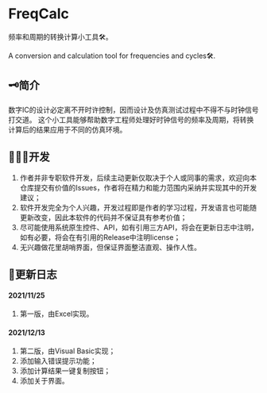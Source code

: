 # FreqCalc
频率和周期的转换计算小工具🛠。

A conversion and calculation tool for frequencies and cycles🛠.

## 🗝简介
数字IC的设计必定离不开时许控制，因而设计及仿真测试过程中不得不与时钟信号打交道。
这个小工具能够帮助数字工程师处理好时钟信号的频率及周期，将转换计算后的结果应用于不同的仿真环境。

## 👨🏻‍💻开发
1. 作者并非专职软件开发，后续主动更新仅取决于个人或同事的需求，欢迎向本仓库提交有价值的Issues，作者将在精力和能力范围内采纳并实现其中的开发建议；
2. 软件开发完全为个人兴趣，开发过程即是作者的学习过程，开发语言也可能随更新改变，因此本软件的代码并不保证具有参考价值；
3. 尽可能使用系统原生控件、API，如有引用三方API，将会在更新日志中注明，如有必要，将会在有引用的Release中注明license；
4. 无兴趣做花里胡哨界面，但保证界面整洁直观、操作人性。

## 📙更新日志
#### 2021/11/25
1. 第一版，由Excel实现。

#### 2021/12/13
1. 第二版，由Visual Basic实现；
2. 添加输入错误提示功能；
3. 添加计算结果一键复制按钮；
4. 添加关于界面。
